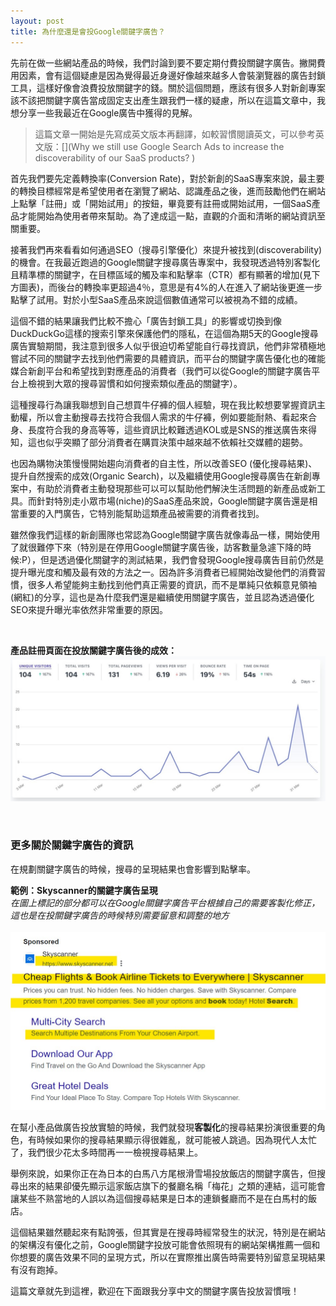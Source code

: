 ```yaml
---
layout: post
title: 為什麼還是會投Google關鍵字廣告？
---
```


先前在做一些網站產品的時候，我們討論到要不要定期付費投關鍵字廣告。撇開費用因素，會有這個疑慮是因為覺得最近身邊好像越來越多人會裝瀏覽器的廣告封鎖工具，這樣好像會浪費投放關鍵字的錢。關於這個問題，應該有很多人對新創專案該不該把關鍵字廣告當成固定支出產生跟我們一樣的疑慮，所以在這篇文章中，我想分享一些我最近在Google廣告中獲得的見解。

> 這篇文章一開始是先寫成英文版本再翻譯，如較習慣閱讀英文，可以參考英文版：[](Why we still use Google Search Ads to increase the discoverability of our SaaS products? )

首先我們要先定義轉換率(Conversion Rate)，對於新創的SaaS專案來說，最主要的轉換目標經常是希望使用者在瀏覽了網站、認識產品之後，進而鼓勵他們在網站上點擊「註冊」或「開始試用」的按鈕，畢竟要有註冊或開始試用，一個SaaS產品才能開始為使用者帶來幫助。為了達成這一點，直觀的介面和清晰的網站資訊至關重要。

接著我們再來看看如何通過SEO（搜尋引擎優化）來提升被找到(discoverability)的機會。在我最近跑過的Google關鍵字搜尋廣告專案中，我發現透過特別客製化且精準標的關鍵字，在目標區域的觸及率和點擊率（CTR）都有顯著的增加(見下方圖表)，而後台的轉換率更超過4％，意思是有4%的人在進入了網站後更進一步點擊了試用。對於小型SaaS產品來說這個數值通常可以被視為不錯的成績。

這個不錯的結果讓我們比較不擔心「廣告封鎖工具」的影響或切換到像DuckDuckGo這樣的搜索引擎來保護他們的隱私，在這個為期5天的Google搜尋廣告實驗期間，我注意到很多人似乎很迫切希望能自行尋找資訊，他們非常積極地嘗試不同的關鍵字去找到他們需要的具體資訊，而平台的關鍵字廣告優化也的確能媒合新創平台和希望找到對應產品的消費者（我們可以從Google的關鍵字廣告平台上檢視到大眾的搜尋習慣和如何搜索類似產品的關鍵字）。

這種搜尋行為讓我聯想到自己想買牛仔褲的個人經驗，現在我比較想要掌握資訊主動權，所以會主動搜尋去找符合我個人需求的牛仔褲，例如要能耐熱、看起來合身、長度符合我的身高等等，這些資訊比較難透過KOL或是SNS的推送廣告來得知，這也似乎突顯了部分消費者在購買決策中越來越不依賴社交媒體的趨勢。

也因為購物決策慢慢開始趨向消費者的自主性，所以改善SEO (優化搜尋結果)、提升自然搜索的成效(Organic Search)，以及繼續使用Google搜尋廣告在新創專案中，有助於消費者主動發現那些可以可以幫助他們解決生活問題的新產品或新工具。而針對特別走小眾市場(niche)的SaaS產品來說，Google關鍵字廣告還是相當重要的入門廣告，它特別能幫助這類產品被需要的消費者找到。

雖然像我們這樣的新創團隊也常認為Google關鍵字廣告就像毒品一樣，開始使用了就很難停下來（特別是在停用Google關鍵字廣告後，訪客數量急遽下降的時候:P），但是透過優化關鍵字的測試結果，我們會發現Google搜尋廣告目前仍然是提升曝光度和觸及最有效的方法之一。因為許多消費者已經開始改變他們的消費習慣，很多人希望能夠主動找到他們真正需要的資訊，而不是單純只依賴意見領袖(網紅)的分享，這也是為什麼我們還是繼續使用關鍵字廣告，並且認為透過優化SEO來提升曝光率依然非常重要的原因。

<br/>

**產品註冊頁面在投放關鍵字廣告後的成效：** <br/>
![](/assets/img/DM.jpg)<br/>


<br/>

### 更多關於關鍵字廣告的資訊

在規劃關鍵字廣告的時候，搜尋的呈現結果也會影響到點擊率。

**範例：Skyscanner的關鍵字廣告呈現** <br/>
*在圖上標記的部分都可以在Google關鍵字廣告平台根據自己的需要客製化修正，這也是在投關鍵字廣告的時候特別需要留意和調整的地方* <br/><br/>
![](/assets/img/SearchResult.jpg)<br/>


在幫小產品做廣告投放實驗的時候，我們就發現**客製化**的搜尋結果扮演很重要的角色，有時候如果你的搜尋結果顯示得很雜亂，就可能被人跳過。因為現代人太忙了，我們很少花太多時間再一一檢視搜尋結果上。

舉例來說，如果你正在為日本的白馬八方尾根滑雪場投放飯店的關鍵字廣告，但搜尋出來的結果卻優先顯示這家飯店旗下的餐廳名稱「梅花」之類的連結，這可能會讓某些不熟當地的人誤以為這個搜尋結果是日本的連鎖餐廳而不是在白馬村的飯店。

這個結果雖然聽起來有點誇張，但其實是在搜尋時經常發生的狀況，特別是在網站的架構沒有優化之前，Google關鍵字投放可能會依照現有的網站架構推薦一個和你想要的廣告效果不同的呈現方式，所以在實際推出廣告時需要特別留意呈現結果有沒有跑掉。


這篇文章就先到這裡，歡迎在下面跟我分享中文的關鍵字廣告投放習慣哦！
